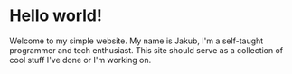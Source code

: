 # Hello world!

Welcome to my simple website. My name is Jakub, I'm a self-taught programmer and tech enthusiast.
This site should serve as a collection of cool stuff I've done or I'm working on. 
